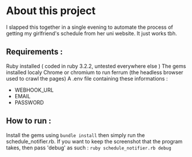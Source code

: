 # About this project

I slapped this together in a single evening to automate the process of getting my girlfriend's schedule from her uni website.
It just works tbh.


## Requirements : 
Ruby installed ( coded in ruby 3.2.2, untested everywhere else )
The gems  installed localy
Chrome or chromium to run ferrum (the headless browser used to crawl the pages)
A .env file containing these informations : 
- WEBHOOK_URL
- EMAIL
- PASSWORD

## How to run : 

Install the gems using `bundle install` then simply run the schedule_notifier.rb.
If you want to keep the screenshot that the program takes, then pass 'debug' as such : `ruby schedule_notifier.rb debug`
